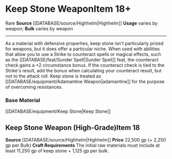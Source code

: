 ﻿---
id: '2572'
item_category: Weapons
item_subcategory: Precious Material Weapons
level: '18'
name: Keep Stone Weapon
price: 22,500 gp (+ 2,250 gp per Bulk)
rarity: Rare
source: '[[DATABASE/source/Highhelm|Highhelm]]'
trait:
- '[[DATABASE/trait/Rare|Rare]]'
type: Item
usage: varies by weapon

---
# Keep Stone Weapon<span class="item-type">Item 18+</span>

<span class="trait-rare item-trait">Rare</span>
**Source** [[DATABASE/source/Highhelm|Highhelm]]
**Usage** varies by weapon; **Bulk** varies by weapon

---
As a material with defensive properties, keep stone isn't particularly prized for weapons, but it does offer a particular niche. When used with abilities that allow you to use a Strike to counteract spells or magical effects, such as the [[DATABASE/feat/Sunder Spell|Sunder Spell]] feat, the counteract check gains a +2 circumstance bonus. If the counteract check is tied to the Strike's result, add the bonus when calculating your counteract result, but not to the attack roll. Keep stone is treated as [[DATABASE/equipment/Adamantine Weapon|adamantine]] for the purpose of overcoming resistances.

### Base Material

[[DATABASE/equipment/Keep Stone|Keep Stone]]

## Keep Stone Weapon (High-Grade)<span class="item-type">Item 18</span>

**Source** [[DATABASE/source/Highhelm|Highhelm]]
**Price** 22,500 gp (+ 2,250 gp per Bulk)
**Craft Requirements** The initial raw materials must include at least 11,250 gp of keep stone + 1,125 gp per bulk.